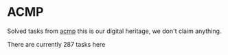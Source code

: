 # ACMP

Solved tasks from [acmp](https://acmp.ru/index.asp?main=tasks) this is our digital heritage, we don't claim anything.

There are currently 287 tasks here
